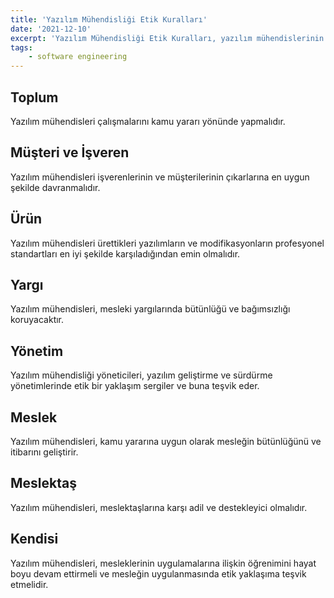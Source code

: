 ```yaml
---
title: 'Yazılım Mühendisliği Etik Kuralları'
date: '2021-12-10'
excerpt: 'Yazılım Mühendisliği Etik Kuralları, yazılım mühendislerinin sorumluluklarını ve yükümlerini belgeler. ACM ve IEEE-CS tarafından yazılım mühendislerinin Yazılım Mühendisliği Etiği konusunda bilgilendirmeyi amaçlar.'
tags:
    - software engineering
---
```


## Toplum

Yazılım mühendisleri çalışmalarını kamu yararı yönünde yapmalıdır.

## Müşteri ve İşveren

Yazılım mühendisleri işverenlerinin ve müşterilerinin çıkarlarına en uygun şekilde davranmalıdır.

## Ürün

Yazılım mühendisleri ürettikleri yazılımların ve modifikasyonların profesyonel standartları en iyi şekilde karşıladığından emin olmalıdır.

## Yargı

Yazılım mühendisleri, mesleki yargılarında bütünlüğü ve bağımsızlığı koruyacaktır.

## Yönetim

Yazılım mühendisliği yöneticileri, yazılım geliştirme ve sürdürme yönetimlerinde etik bir yaklaşım sergiler ve buna teşvik eder.

## Meslek

Yazılım mühendisleri, kamu yararına uygun olarak mesleğin bütünlüğünü ve itibarını geliştirir.

## Meslektaş

Yazılım mühendisleri, meslektaşlarına karşı adil ve destekleyici olmalıdır.

## Kendisi

Yazılım mühendisleri, mesleklerinin uygulamalarına ilişkin öğrenimini hayat boyu devam ettirmeli ve mesleğin uygulanmasında etik yaklaşıma teşvik etmelidir.